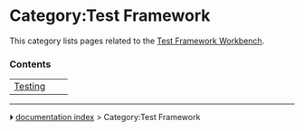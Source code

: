 # Category:Test Framework
This category lists pages related to the [Test Framework Workbench](Testing.md).

### Contents

|     |     |     |
| --- | --- | --- |
| [Testing](Testing.md) |



---
⏵ [documentation index](../README.md) > Category:Test Framework
